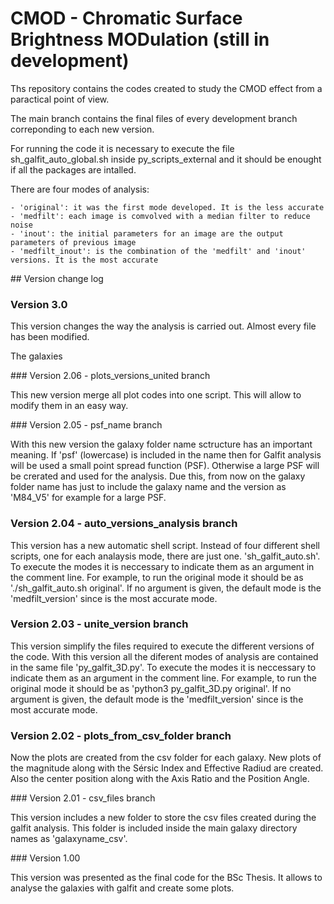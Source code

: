 # CMOD - Chromatic Surface Brightness MODulation (still in development)

Ths repository contains the codes created to study the CMOD effect from a paractical point of view.

The main branch contains the final files of every development branch correponding to each new version. 

For running the code it is necessary to execute the file sh_galfit_auto_global.sh inside py_scripts_external and it should be enought if all the packages are intalled.

There are four modes of analysis:

    - 'original': it was the first mode developed. It is the less accurate
    - 'medfilt': each image is comvolved with a median filter to reduce noise
    - 'inout': the initial parameters for an image are the output parameters of previous image
    - 'medfilt_inout': is the combination of the 'medfilt' and 'inout' versions. It is the most accurate


## Version change log

### Version 3.0

This version changes the way the analysis is carried out. Almost every file has been modified.

The galaxies 

### Version 2.06 - plots_versions_united branch

This new version merge all plot codes into one script. This will allow to modify them in an easy way.

### Version 2.05 - psf_name branch

With this new version the galaxy folder name sctructure has an important meaning. If 'psf' (lowercase) is included in the name then for Galfit analysis will be used a small point spread function (PSF). Otherwise a large PSF will be crerated and used for the analysis. Due this, from now on the galaxy folder name has just to include the galaxy name and the version as 'M84_V5' for example for a large PSF.

### Version 2.04 - auto_versions_analysis branch

This version has a new automatic shell script. Instead of four different shell scripts, one for each analaysis mode, there are just one. 'sh_galfit_auto.sh'. To execute the modes it is neccessary to indicate them as an argument in the comment line. For example, to run the original mode it should be as './sh_galfit_auto.sh original'. If no argument is given, the default mode is the 'medfilt_version' since is the most accurate mode. 

### Version 2.03 - unite_version branch

This version simplify the files required to execute the different versions of the code. With this version all the diferent modes of analysis are contained in the same file 'py_galfit_3D.py'. To execute the modes it is neccessary to indicate them as an argument in the comment line. For example, to run the original mode it should be as 'python3 py_galfit_3D.py original'. If no argument is given, the default mode is the 'medfilt_version' since is the most accurate mode. 

### Version 2.02 - plots_from_csv_folder branch

Now the plots are created from the csv folder for each galaxy. New plots of the magnitude along with the Sérsic Index and Effective Radiud are created. Also the center position along with the Axis Ratio and the Position Angle.

### Version 2.01 - csv_files branch

This version includes a new folder to store the csv files created during the galfit analysis. This folder is included inside the main galaxy directory names as 'galaxyname_csv'.

### Version 1.00

This version was presented as the final code for the BSc Thesis. It allows to analyse the galaxies with galfit and create some plots.


